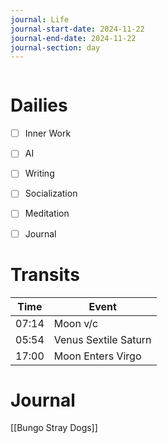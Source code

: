 ```yaml
---
journal: Life
journal-start-date: 2024-11-22
journal-end-date: 2024-11-22
journal-section: day
---
```


```calendar-nav
```

# Dailies

- [ ] Inner Work
- [ ] AI
- [ ] Writing
- [ ] Socialization
- [ ] Meditation
- [ ] Journal


# Transits

| Time | Event |
|------|-------|
| 07:14 | Moon v/c |
| 05:54 | Venus Sextile Saturn |
| 17:00 | Moon Enters Virgo |



# Journal

[[Bungo Stray Dogs]]



